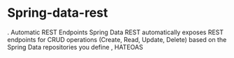 # Spring-data-rest
. Automatic REST Endpoints Spring Data REST automatically exposes REST endpoints for CRUD operations (Create, Read, Update, Delete) based on the Spring Data repositories you define , HATEOAS
